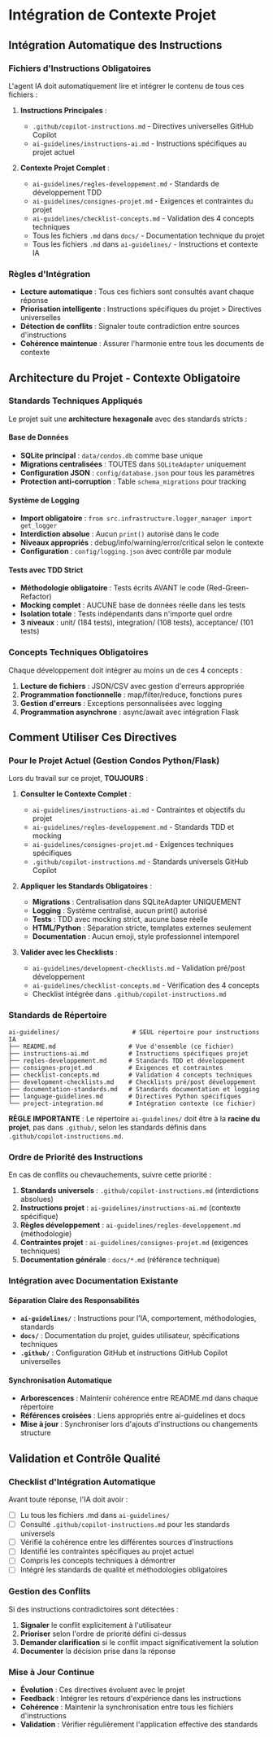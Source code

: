 # Intégration de Contexte Projet

## Intégration Automatique des Instructions

### Fichiers d'Instructions Obligatoires
L'agent IA doit automatiquement lire et intégrer le contenu de tous ces fichiers :

1. **Instructions Principales** :
   - `.github/copilot-instructions.md` - Directives universelles GitHub Copilot
   - `ai-guidelines/instructions-ai.md` - Instructions spécifiques au projet actuel

2. **Contexte Projet Complet** :
   - `ai-guidelines/regles-developpement.md` - Standards de développement TDD
   - `ai-guidelines/consignes-projet.md` - Exigences et contraintes du projet
   - `ai-guidelines/checklist-concepts.md` - Validation des 4 concepts techniques
   - Tous les fichiers `.md` dans `docs/` - Documentation technique du projet
   - Tous les fichiers `.md` dans `ai-guidelines/` - Instructions et contexte IA

### Règles d'Intégration
- **Lecture automatique** : Tous ces fichiers sont consultés avant chaque réponse
- **Priorisation intelligente** : Instructions spécifiques du projet > Directives universelles
- **Détection de conflits** : Signaler toute contradiction entre sources d'instructions
- **Cohérence maintenue** : Assurer l'harmonie entre tous les documents de contexte

## Architecture du Projet - Contexte Obligatoire

### Standards Techniques Appliqués
Le projet suit une **architecture hexagonale** avec des standards stricts :

#### Base de Données
- **SQLite principal** : `data/condos.db` comme base unique
- **Migrations centralisées** : TOUTES dans `SQLiteAdapter` uniquement
- **Configuration JSON** : `config/database.json` pour tous les paramètres
- **Protection anti-corruption** : Table `schema_migrations` pour tracking

#### Système de Logging
- **Import obligatoire** : `from src.infrastructure.logger_manager import get_logger`
- **Interdiction absolue** : Aucun `print()` autorisé dans le code
- **Niveaux appropriés** : debug/info/warning/error/critical selon le contexte
- **Configuration** : `config/logging.json` avec contrôle par module

#### Tests avec TDD Strict
- **Méthodologie obligatoire** : Tests écrits AVANT le code (Red-Green-Refactor)
- **Mocking complet** : AUCUNE base de données réelle dans les tests
- **Isolation totale** : Tests indépendants dans n'importe quel ordre
- **3 niveaux** : unit/ (184 tests), integration/ (108 tests), acceptance/ (101 tests)

### Concepts Techniques Obligatoires
Chaque développement doit intégrer au moins un de ces 4 concepts :

1. **Lecture de fichiers** : JSON/CSV avec gestion d'erreurs appropriée
2. **Programmation fonctionnelle** : map/filter/reduce, fonctions pures
3. **Gestion d'erreurs** : Exceptions personnalisées avec logging
4. **Programmation asynchrone** : async/await avec intégration Flask

## Comment Utiliser Ces Directives

### Pour le Projet Actuel (Gestion Condos Python/Flask)
Lors du travail sur ce projet, **TOUJOURS** :

1. **Consulter le Contexte Complet** :
   - `ai-guidelines/instructions-ai.md` - Contraintes et objectifs du projet
   - `ai-guidelines/regles-developpement.md` - Standards TDD et mocking
   - `ai-guidelines/consignes-projet.md` - Exigences techniques spécifiques
   - `.github/copilot-instructions.md` - Standards universels GitHub Copilot

2. **Appliquer les Standards Obligatoires** :
   - **Migrations** : Centralisation dans SQLiteAdapter UNIQUEMENT
   - **Logging** : Système centralisé, aucun print() autorisé
   - **Tests** : TDD avec mocking strict, aucune base réelle
   - **HTML/Python** : Séparation stricte, templates externes seulement
   - **Documentation** : Aucun emoji, style professionnel intemporel

3. **Valider avec les Checklists** :
   - `ai-guidelines/development-checklists.md` - Validation pré/post développement
   - `ai-guidelines/checklist-concepts.md` - Vérification des 4 concepts
   - Checklist intégrée dans `.github/copilot-instructions.md`

### Standards de Répertoire
```
ai-guidelines/                    # SEUL répertoire pour instructions IA
├── README.md                    # Vue d'ensemble (ce fichier)
├── instructions-ai.md           # Instructions spécifiques projet
├── regles-developpement.md      # Standards TDD et développement
├── consignes-projet.md          # Exigences et contraintes
├── checklist-concepts.md        # Validation 4 concepts techniques
├── development-checklists.md    # Checklists pré/post développement
├── documentation-standards.md   # Standards documentation et logging
├── language-guidelines.md       # Directives Python spécifiques
└── project-integration.md       # Intégration contexte (ce fichier)
```

**RÈGLE IMPORTANTE** : Le répertoire `ai-guidelines/` doit être à la **racine du projet**, pas dans `.github/`, selon les standards définis dans `.github/copilot-instructions.md`.

### Ordre de Priorité des Instructions
En cas de conflits ou chevauchements, suivre cette priorité :

1. **Standards universels** : `.github/copilot-instructions.md` (interdictions absolues)
2. **Instructions projet** : `ai-guidelines/instructions-ai.md` (contexte spécifique)
3. **Règles développement** : `ai-guidelines/regles-developpement.md` (méthodologie)
4. **Contraintes projet** : `ai-guidelines/consignes-projet.md` (exigences techniques)
5. **Documentation générale** : `docs/*.md` (référence technique)

### Intégration avec Documentation Existante

#### Séparation Claire des Responsabilités
- **`ai-guidelines/`** : Instructions pour l'IA, comportement, méthodologies, standards
- **`docs/`** : Documentation du projet, guides utilisateur, spécifications techniques
- **`.github/`** : Configuration GitHub et instructions GitHub Copilot universelles

#### Synchronisation Automatique
- **Arborescences** : Maintenir cohérence entre README.md dans chaque répertoire
- **Références croisées** : Liens appropriés entre ai-guidelines et docs
- **Mise à jour** : Synchroniser lors d'ajouts d'instructions ou changements structure

## Validation et Contrôle Qualité

### Checklist d'Intégration Automatique
Avant toute réponse, l'IA doit avoir :
- [ ] Lu tous les fichiers .md dans `ai-guidelines/`
- [ ] Consulté `.github/copilot-instructions.md` pour les standards universels
- [ ] Vérifié la cohérence entre les différentes sources d'instructions
- [ ] Identifié les contraintes spécifiques au projet actuel
- [ ] Compris les concepts techniques à démontrer
- [ ] Intégré les standards de qualité et méthodologies obligatoires

### Gestion des Conflits
Si des instructions contradictoires sont détectées :
1. **Signaler** le conflit explicitement à l'utilisateur
2. **Prioriser** selon l'ordre de priorité défini ci-dessus
3. **Demander clarification** si le conflit impact significativement la solution
4. **Documenter** la décision prise dans la réponse

### Mise à Jour Continue
- **Évolution** : Ces directives évoluent avec le projet
- **Feedback** : Intégrer les retours d'expérience dans les instructions
- **Cohérence** : Maintenir la synchronisation entre tous les fichiers d'instructions
- **Validation** : Vérifier régulièrement l'application effective des standards
